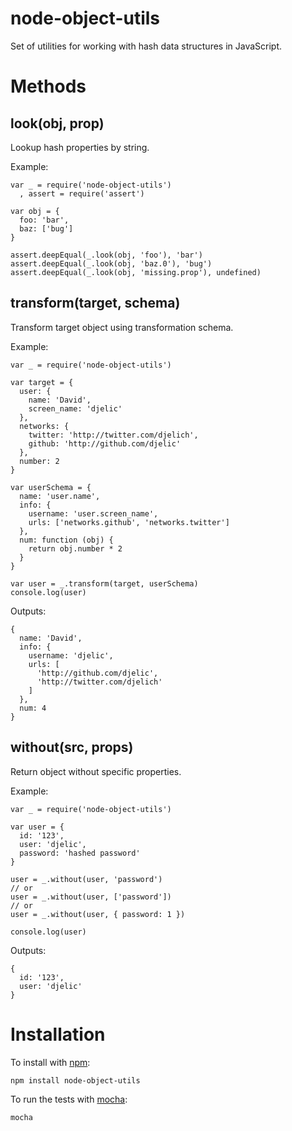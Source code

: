 node-object-utils
=================

Set of utilities for working with hash data structures in JavaScript.

Methods
=======

look(obj, prop)
---------------

Lookup hash properties by string.

Example:

    var _ = require('node-object-utils')
      , assert = require('assert')

    var obj = {
      foo: 'bar',
      baz: ['bug']
    }

    assert.deepEqual(_.look(obj, 'foo'), 'bar')
    assert.deepEqual(_.look(obj, 'baz.0'), 'bug')
    assert.deepEqual(_.look(obj, 'missing.prop'), undefined)

transform(target, schema)
-------------------------

Transform target object using transformation schema.

Example:

    var _ = require('node-object-utils')

    var target = {
      user: {
        name: 'David',
        screen_name: 'djelic'
      },
      networks: {
        twitter: 'http://twitter.com/djelich',
        github: 'http://github.com/djelic'
      },
      number: 2
    }

    var userSchema = {
      name: 'user.name',
      info: {
        username: 'user.screen_name',
        urls: ['networks.github', 'networks.twitter']
      },
      num: function (obj) {
        return obj.number * 2
      }
    }

    var user = _.transform(target, userSchema)
    console.log(user)

Outputs:

    {
      name: 'David',
      info: {
        username: 'djelic',
        urls: [
          'http://github.com/djelic',
          'http://twitter.com/djelich'
        ]
      },
      num: 4
    }

without(src, props)
-------------------

Return object without specific properties.

Example:

    var _ = require('node-object-utils')

    var user = {
      id: '123',
      user: 'djelic',
      password: 'hashed password'
    }

    user = _.without(user, 'password')
    // or
    user = _.without(user, ['password'])
    // or
    user = _.without(user, { password: 1 })

    console.log(user)

Outputs:

    {
      id: '123',
      user: 'djelic'
    }

Installation
============

To install with [npm](http://github.com/isaacs/npm):

    npm install node-object-utils

To run the tests with [mocha](https://github.com/mochajs/mocha):

    mocha
